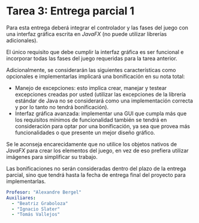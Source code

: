 # Tarea 3: Entrega parcial 1

Para esta entrega deberá integrar el controlador y las fases del juego con una interfaz gráfica
escrita en *JavaFX* (no puede utilizar librerías adicionales).

El único requisito que debe cumplir la interfaz gráfica es ser funcional e incorporar todas las 
fases del juego requeridas para la tarea anterior.

Adicionalmente, se considerarán las siguientes características como opcionales e implementarlas 
implicará una bonificación en su nota total:
- Manejo de excepciones: esto implica crear, manejar y testear excepciones creadas por usted 
  (utilizar las excepciones de la librería estándar de Java no se considerará como una 
  implementación correcta y por lo tanto no tendrá bonificación).
- Interfaz gráfica avanzada: implementar una GUI que cumpla más que los requisitos mínimos de 
  funcionalidad también se tendrá en consideración para optar por una bonificación, ya sea que 
  provea más funcionalidades o que presente un mejor diseño gráfico.

Se le aconseja encarecidamente que no utilice los objetos nativos de *JavaFX* para crear los 
elementos del juego, en vez de eso prefiera utilizar imágenes para simplificar su trabajo.

Las bonificaciones no serán consideradas dentro del plazo de la entrega parcial, sino que 
tendrá hasta la fecha de entrega final del proyecto para implementarlas.

```yaml 
Profesor: "Alexandre Bergel"
Auxiliares:
  - "Beatriz Graboloza"
  - "Ignacio Slater"
  - "Tomás Vallejos"
```